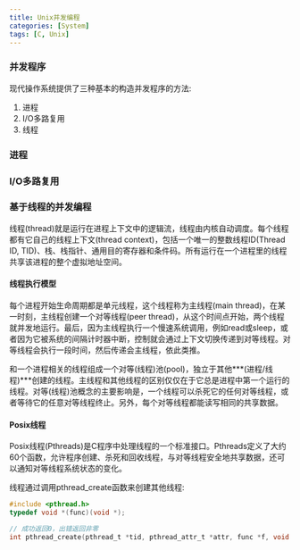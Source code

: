 ```yaml
---
title: Unix并发编程
categories: [System]
tags: [C, Unix]
---
```


### 并发程序

现代操作系统提供了三种基本的构造并发程序的方法:

1. 进程
2. I/O多路复用
3. 线程

### 进程

### I/O多路复用

### 基于线程的并发编程

线程(thread)就是运行在进程上下文中的逻辑流，线程由内核自动调度。每个线程都有它自己的线程上下文(thread context)，包括一个唯一的整数线程ID(Thread ID, TID)、栈、栈指针、通用目的寄存器和条件码。所有运行在一个进程里的线程共享该进程的整个虚拟地址空间。

#### 线程执行模型

每个进程开始生命周期都是单元线程，这个线程称为主线程(main thread)，在某一时刻，主线程创建一个对等线程(peer thread)，从这个时间点开始，两个线程就并发地运行。最后，因为主线程执行一个慢速系统调用，例如read或sleep，或者因为它被系统的间隔计时器中断，控制就会通过上下文切换传递到对等线程。对等线程会执行一段时间，然后传递会主线程，依此类推。

和一个进程相关的线程组成一个对等(线程)池(pool)，独立于其他***(进程/线程)***创建的线程。主线程和其他线程的区别仅仅在于它总是进程中第一个运行的线程。对等(线程)池概念的主要影响是，一个线程可以杀死它的任何对等线程，或者等待它的任意对等线程终止。另外，每个对等线程都能读写相同的共享数据。

#### Posix线程

Posix线程(Pthreads)是C程序中处理线程的一个标准接口。Pthreads定义了大约60个函数，允许程序创建、杀死和回收线程，与对等线程安全地共享数据，还可以通知对等线程系统状态的变化。

线程通过调用pthread_create函数来创建其他线程:

``` c
#include <pthread.h>
typedef void *(func)(void *);

// 成功返回0，出错返回非零
int pthread_create(pthread_t *tid, pthread_attr_t *attr, func *f, void *arg);
```
